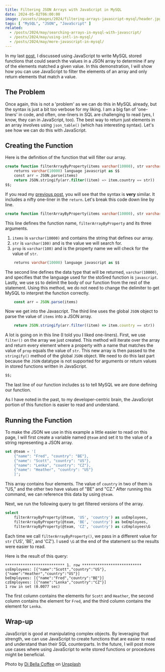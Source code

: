 ```yaml
---
title: Filtering JSON Arrays with JavaScript in MySQL
date: 2024-05-02T06:00:00
image: /assets/images/2024/filtering-arrays-javascript-mysql/header.jpg
tags: [ "MySQL", "JSON", "JavaScript" ]
related:
  - /posts/2024/may/searching-arrays-in-mysql-with-javascript/
  - /posts/2024/may/using-intl-in-mysql/
  - /posts/2024/may/more-javascript-in-mysql/
---
```


In my last [post](/posts/2024/may/searching-arrays-in-mysql-with-javascript/), I discussed using JavaScript to write MySQL stored functions that could search the values in a JSON array to determine if any of the elements matched a given value. In this demonstration, I will show how you can use JavaScript to filter the elements of an array and only return elements that match a value.

## The Problem

Once again, this is not a 'problem' as we can do this in MySQL already, but the syntax is just a bit too verbose for my liking. I am a big fan of 'one-liners' in code, and often, one-liners in SQL are challenging to read (yes, I know, they can in JavaScript, too). The best way to return just elements in an array involves using `json_table()` (which has interesting syntax). Let's see how we can do this with JavaScript.

## Creating the Function

Here is the definition of the function that will filter our array.

```sql
create function filterArrayByProperty(items varchar(10000), str varchar(100), prop varchar(100))
    returns varchar(10000) language javascript as $$
    const arr = JSON.parse(items)
    return JSON.stringify(arr.filter((item) => item.country == str))
$$;
```

If you read my [previous post](/posts/2024/may/searching-arrays-in-mysql-with-javascript/), you will see that the syntax is **very** similar. It includes a nifty one-liner in the `return`. Let's break this code down line by line.

```sql
create function filterArrayByProperty(items varchar(10000), str varchar(100), prop varchar(100))
```

This line defines the function name, `filterArrayByProperty` and its three arguments.

1. `items` is `varchar(10000)` and contains the string that defines our array.
2. `str` is `varchar(100)` and is the value we will search for.
3. `prop` is `varchar(100)` and is the property name we will check for the value of `str`.

```sql
    returns varchar(10000) language javascript as $$
```

The second line defines the data type that will be returned, `varchar(10000)`, and specifies that the language used for the sto5red function is `javascript`. Lastly, we use `$$` to delimit the body of our function from the rest of the statement. Using this method, we do not need to change the delimiter to get MySQL to interpret the function correctly.

```javascript
    const arr = JSON.parse(items)
```

Now we get into the Javascript. The third line uses the global `JSON` object to parse the value of `items` into a JSON array.

```javascript
    return JSON.stringify(arr.filter((item) => item.country == str))
```

A lot is going on in this line (I told you I liked one-liners). First, we use `filter()` on the array we just created. This method will iterate over the array and return every element where a property with a name that matches the value of `prop` equals the value of `str`. This new array is then passed to the `stringify()` method of the global `JSON` object. We need to do this last part because the `JSON` datatype is not supported for arguments or return values in stored functions written in JavaScript.

```sql
$$;
```

The last line of our function includes `$$` to tell MySQL we are done defining our function.

As I have noted in the past, to my developer-centric brain, the JavaScript portion of this function is easier to read and understand.

## Running the Function

To make the JSON we use in this example a little easier to read on this page, I will first create a variable named `@team` and set it to the value of a string representing a JSON array.

```sql
set @team = '[  
    {"name": "Fred", "country": "BE"}, 
    {"name": "Scott", "country": "US"},
    {"name": "Lenka", "country": "CZ"},
    {"name": "Heather", "country": "US"}
    ]';
```

This array contains four elements. The value of `country` in two of them is "US," and the other two have values of "BE" and "CZ." After running this command, we can reference this data by using `@team`.

Next, we run the following query to get filtered versions of the array.

```sql
select 
    filterArrayByProperty(@team, 'US', 'country') as usEmployees,         
    filterArrayByProperty(@team, 'BE', 'country') as beEmployees,         
    filterArrayByProperty(@team, 'CZ', 'country') as czEmployees\G
```

Each time we call `filterArrayByProperty()`, we pass in a different value for `str` ('US', 'BE', and 'CZ'). I used `\G` at the end of the statement so the results were easier to read.

Here is the result of this query:

```text
*************************** 1. row ***************************
usEmployees: [{"name":"Scott","country":"US"},{"name":"Heather","country":"US"}]
beEmployees: [{"name":"Fred","country":"BE"}]
czEmployees: [{"name":"Lenka","country":"CZ"}]
1 row in set (0.0077 sec)
```

The first column contains the elements for `Scott` and `Heather`, the second column contains the element for `Fred`, and the third column contains the element for `Lenka`.

## Wrap-up

JavaScript is good at manipulating complex objects. By leveraging that strength, we can use JavaScript to create functions that are easier to read and understand than their SQL counterparts. In the future, I will post more use cases where using JavaScript to write stored functions or procedures might be beneficial.

Photo by <a href="https://unsplash.com/@dibella?utm_content=creditCopyText&utm_medium=referral&utm_source=unsplash">Di Bella Coffee</a> on <a href="https://unsplash.com/photos/shallow-focus-photo-coffee-decanter-Ko7PFAommGE?utm_content=creditCopyText&utm_medium=referral&utm_source=unsplash">Unsplash</a>
  